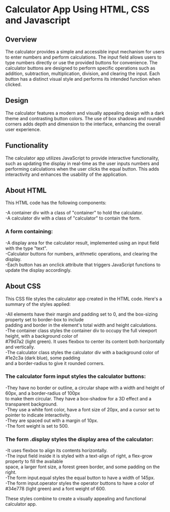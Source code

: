 # Calculator App Using HTML, CSS and Javascript

## Overview
The calculator provides a simple and accessible input mechanism for users to enter numbers and perform calculations.
The input field allows users to type numbers directly or use the provided buttons for convenience.
The calculator buttons are designed to perform specific operations such as addition, subtraction, multiplication,
division, and clearing the input. Each button has a distinct visual style and performs its intended function when clicked.

## Design
The calculator features a modern and visually appealing design with a dark theme and contrasting button colors. 
The use of box shadows and rounded corners adds depth and dimension to the interface, enhancing the overall user experience.

## Functionality
The calculator app utilizes JavaScript to provide interactive functionality, such as updating the display in real-time as 
the user inputs numbers and performing calculations when the user clicks the equal button. This adds interactivity and 
enhances the usability of the application.

## About HTML

This HTML code has the following components:

-A container div with a class of "container" to hold the calculator. <br />
-A calculator div with a class of "calculator" to contain the form. <br />

### A form containing: <br />

-A display area for the calculator result, implemented using an input field with the type "text". <br />
-Calculator buttons for numbers, arithmetic operations, and clearing the display. <br />
-Each button has an onclick attribute that triggers JavaScript functions to update the display accordingly. <br />

## About CSS

This CSS file styles the calculator app created in the HTML code. Here's a summary of the styles applied: <br />

-All elements have their margin and padding set to 0, and the box-sizing property set to border-box to include <br />
padding and border in the element's total width and height calculations. <br />
-The container class styles the container div to occupy the full viewport height, with a background color of  <br />
#79d7a2 (light green). It uses flexbox to center its content both horizontally and vertically. <br />
-The calculator class styles the calculator div with a background color of #1e2c3a (dark blue), some padding <br />
and a border-radius to give it rounded corners. <br />

### The calculator form input styles the calculator buttons: <br /> 

-They have no border or outline, a circular shape with a width and height of 60px, and a border-radius of 100px <br />
to make them circular. They have a box-shadow for a 3D effect and a transparent background. <br />
-They use a white font color, have a font size of 20px, and a cursor set to pointer to indicate interactivity. <br />
-They are spaced out with a margin of 10px. <br />
-The font weight is set to 500. <br />

### The form .display styles the display area of the calculator: <br />

-It uses flexbox to align its contents horizontally. <br />
-The input field inside it is styled with a text-align of right, a flex-grow property to fill the available <br />
space, a larger font size, a forest green border, and some padding on the right. <br />
-The form input.equal styles the equal button to have a width of 145px. <br />
-The form input.operator styles the operator buttons to have a color of #34e778 (light green) and a font weight of 600.<br />

These styles combine to create a visually appealing and functional calculator app.

